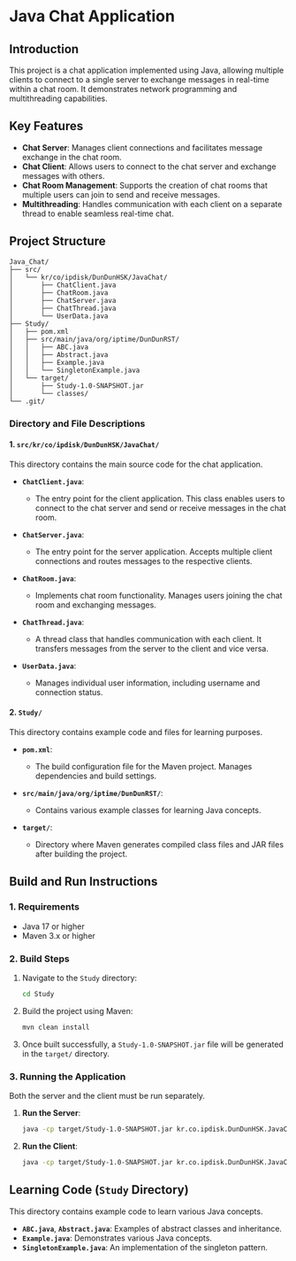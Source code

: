 # Java Chat Application

## Introduction
This project is a chat application implemented using Java, allowing multiple clients to connect to a single server to exchange messages in real-time within a chat room. It demonstrates network programming and multithreading capabilities.

## Key Features
- **Chat Server**: Manages client connections and facilitates message exchange in the chat room.
- **Chat Client**: Allows users to connect to the chat server and exchange messages with others.
- **Chat Room Management**: Supports the creation of chat rooms that multiple users can join to send and receive messages.
- **Multithreading**: Handles communication with each client on a separate thread to enable seamless real-time chat.

## Project Structure

```
Java_Chat/
├── src/
│   └── kr/co/ipdisk/DunDunHSK/JavaChat/
│       ├── ChatClient.java
│       ├── ChatRoom.java
│       ├── ChatServer.java
│       ├── ChatThread.java
│       └── UserData.java
├── Study/
│   ├── pom.xml
│   ├── src/main/java/org/iptime/DunDunRST/
│   │   ├── ABC.java
│   │   ├── Abstract.java
│   │   ├── Example.java
│   │   └── SingletonExample.java
│   └── target/
│       ├── Study-1.0-SNAPSHOT.jar
│       └── classes/
└── .git/
```

### Directory and File Descriptions

#### 1. `src/kr/co/ipdisk/DunDunHSK/JavaChat/`
This directory contains the main source code for the chat application.

- **`ChatClient.java`**: 
  - The entry point for the client application. This class enables users to connect to the chat server and send or receive messages in the chat room.
  
- **`ChatServer.java`**: 
  - The entry point for the server application. Accepts multiple client connections and routes messages to the respective clients.
  
- **`ChatRoom.java`**: 
  - Implements chat room functionality. Manages users joining the chat room and exchanging messages.
  
- **`ChatThread.java`**: 
  - A thread class that handles communication with each client. It transfers messages from the server to the client and vice versa.
  
- **`UserData.java`**: 
  - Manages individual user information, including username and connection status.

#### 2. `Study/`
This directory contains example code and files for learning purposes.

- **`pom.xml`**: 
  - The build configuration file for the Maven project. Manages dependencies and build settings.
  
- **`src/main/java/org/iptime/DunDunRST/`**: 
  - Contains various example classes for learning Java concepts.
  
- **`target/`**: 
  - Directory where Maven generates compiled class files and JAR files after building the project.

## Build and Run Instructions

### 1. Requirements
- Java 17 or higher
- Maven 3.x or higher

### 2. Build Steps
1. Navigate to the `Study` directory:
   ```bash
   cd Study
   ```
2. Build the project using Maven:
   ```bash
   mvn clean install
   ```
3. Once built successfully, a `Study-1.0-SNAPSHOT.jar` file will be generated in the `target/` directory.

### 3. Running the Application
Both the server and the client must be run separately.

1. **Run the Server**:
   ```bash
   java -cp target/Study-1.0-SNAPSHOT.jar kr.co.ipdisk.DunDunHSK.JavaChat.ChatServer
   ```

2. **Run the Client**:
   ```bash
   java -cp target/Study-1.0-SNAPSHOT.jar kr.co.ipdisk.DunDunHSK.JavaChat.ChatClient
   ```

## Learning Code (`Study` Directory)
This directory contains example code to learn various Java concepts.

- **`ABC.java`**, **`Abstract.java`**: Examples of abstract classes and inheritance.
- **`Example.java`**: Demonstrates various Java concepts.
- **`SingletonExample.java`**: An implementation of the singleton pattern.
